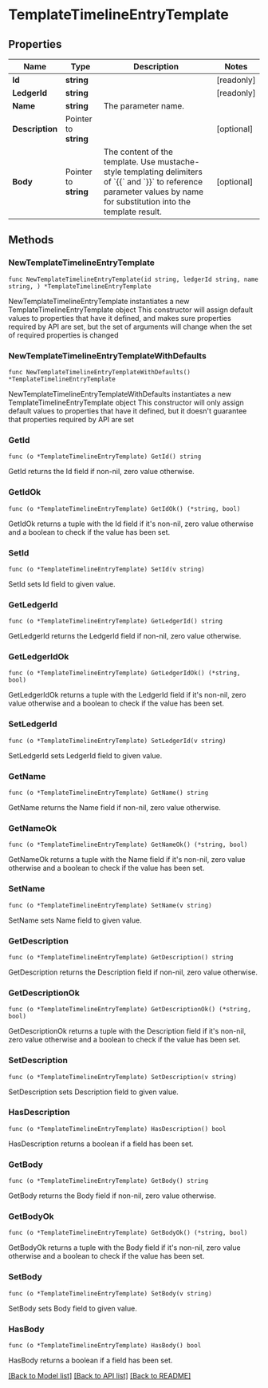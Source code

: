 # TemplateTimelineEntryTemplate

## Properties

Name | Type | Description | Notes
------------ | ------------- | ------------- | -------------
**Id** | **string** |  | [readonly] 
**LedgerId** | **string** |  | [readonly] 
**Name** | **string** | The parameter name. | 
**Description** | Pointer to **string** |  | [optional] 
**Body** | Pointer to **string** | The content of the template.  Use mustache-style templating delimiters of &#x60;{{&#x60; and &#x60;}}&#x60; to reference parameter values by name for substitution into the template result. | [optional] 

## Methods

### NewTemplateTimelineEntryTemplate

`func NewTemplateTimelineEntryTemplate(id string, ledgerId string, name string, ) *TemplateTimelineEntryTemplate`

NewTemplateTimelineEntryTemplate instantiates a new TemplateTimelineEntryTemplate object
This constructor will assign default values to properties that have it defined,
and makes sure properties required by API are set, but the set of arguments
will change when the set of required properties is changed

### NewTemplateTimelineEntryTemplateWithDefaults

`func NewTemplateTimelineEntryTemplateWithDefaults() *TemplateTimelineEntryTemplate`

NewTemplateTimelineEntryTemplateWithDefaults instantiates a new TemplateTimelineEntryTemplate object
This constructor will only assign default values to properties that have it defined,
but it doesn't guarantee that properties required by API are set

### GetId

`func (o *TemplateTimelineEntryTemplate) GetId() string`

GetId returns the Id field if non-nil, zero value otherwise.

### GetIdOk

`func (o *TemplateTimelineEntryTemplate) GetIdOk() (*string, bool)`

GetIdOk returns a tuple with the Id field if it's non-nil, zero value otherwise
and a boolean to check if the value has been set.

### SetId

`func (o *TemplateTimelineEntryTemplate) SetId(v string)`

SetId sets Id field to given value.


### GetLedgerId

`func (o *TemplateTimelineEntryTemplate) GetLedgerId() string`

GetLedgerId returns the LedgerId field if non-nil, zero value otherwise.

### GetLedgerIdOk

`func (o *TemplateTimelineEntryTemplate) GetLedgerIdOk() (*string, bool)`

GetLedgerIdOk returns a tuple with the LedgerId field if it's non-nil, zero value otherwise
and a boolean to check if the value has been set.

### SetLedgerId

`func (o *TemplateTimelineEntryTemplate) SetLedgerId(v string)`

SetLedgerId sets LedgerId field to given value.


### GetName

`func (o *TemplateTimelineEntryTemplate) GetName() string`

GetName returns the Name field if non-nil, zero value otherwise.

### GetNameOk

`func (o *TemplateTimelineEntryTemplate) GetNameOk() (*string, bool)`

GetNameOk returns a tuple with the Name field if it's non-nil, zero value otherwise
and a boolean to check if the value has been set.

### SetName

`func (o *TemplateTimelineEntryTemplate) SetName(v string)`

SetName sets Name field to given value.


### GetDescription

`func (o *TemplateTimelineEntryTemplate) GetDescription() string`

GetDescription returns the Description field if non-nil, zero value otherwise.

### GetDescriptionOk

`func (o *TemplateTimelineEntryTemplate) GetDescriptionOk() (*string, bool)`

GetDescriptionOk returns a tuple with the Description field if it's non-nil, zero value otherwise
and a boolean to check if the value has been set.

### SetDescription

`func (o *TemplateTimelineEntryTemplate) SetDescription(v string)`

SetDescription sets Description field to given value.

### HasDescription

`func (o *TemplateTimelineEntryTemplate) HasDescription() bool`

HasDescription returns a boolean if a field has been set.

### GetBody

`func (o *TemplateTimelineEntryTemplate) GetBody() string`

GetBody returns the Body field if non-nil, zero value otherwise.

### GetBodyOk

`func (o *TemplateTimelineEntryTemplate) GetBodyOk() (*string, bool)`

GetBodyOk returns a tuple with the Body field if it's non-nil, zero value otherwise
and a boolean to check if the value has been set.

### SetBody

`func (o *TemplateTimelineEntryTemplate) SetBody(v string)`

SetBody sets Body field to given value.

### HasBody

`func (o *TemplateTimelineEntryTemplate) HasBody() bool`

HasBody returns a boolean if a field has been set.


[[Back to Model list]](../README.md#documentation-for-models) [[Back to API list]](../README.md#documentation-for-api-endpoints) [[Back to README]](../README.md)


